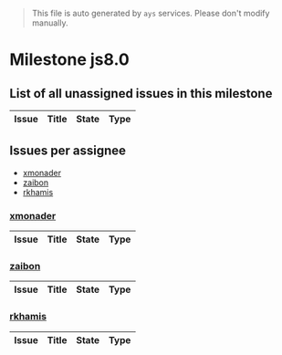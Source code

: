 > This file is auto generated by `ays` services. Please don't modify manually.

# Milestone js8.0

## List of all unassigned issues in this milestone

|Issue|Title|State|Type|
|-----|-----|-----|---|


## Issues per assignee
- [xmonader](#xmonader)
- [zaibon](#zaibon)
- [rkhamis](#rkhamis)



### [xmonader](https://github.com/xmonader)

|Issue|Title|State|Type|
|-----|-----|-----|----|


### [zaibon](https://github.com/zaibon)

|Issue|Title|State|Type|
|-----|-----|-----|----|


### [rkhamis](https://github.com/rkhamis)

|Issue|Title|State|Type|
|-----|-----|-----|----|

